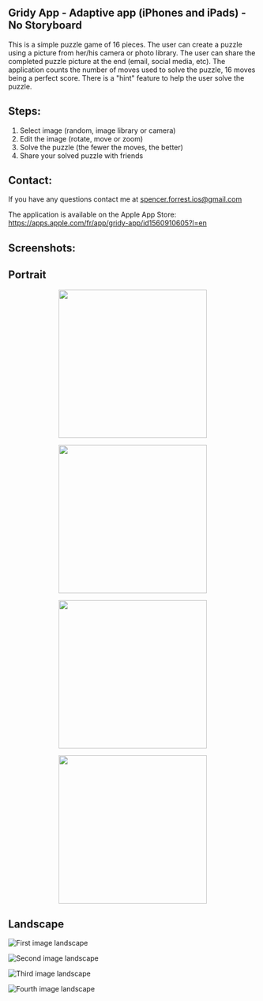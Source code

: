 ## Gridy App - Adaptive app (iPhones and iPads) - No Storyboard

This is a simple puzzle game of 16 pieces. 
The user can create a puzzle using a picture from her/his camera or photo library.
The user can share the completed puzzle picture at the end (email, social media, etc). 
The application counts the number of moves used to solve the puzzle, 16 moves being a perfect score.
There is a "hint" feature to help the user solve the puzzle.

## Steps:
1. Select image (random, image library or camera)
2. Edit the image (rotate, move or zoom)
3. Solve the puzzle (the fewer the moves, the better)
4. Share your solved puzzle with friends

## Contact:
If you have any questions contact me at <a href="mailto:spencer.forrest.ios@gmail.com">spencer.forrest.ios@gmail.com</a>

The application is available on the Apple App Store: <a href="https://apps.apple.com/fr/app/gridy-app/id1560910605?l=en">https://apps.apple.com/fr/app/gridy-app/id1560910605?l=en</a>

## Screenshots:
## Portrait

<p align="center">
<img src="Images/Portrait1.png" width="300">
</p>


<p align="center">
<img src="Images/Portrait2.png" width="300">
</p>

<p align="center">
<img src="Images/Portrait3.png" width="300">
</p>

<p align="center">
<img src="Images/Portrait4.png" width="300">
</p>

## Landscape

![First image landscape](Images/Landscape1.png)


![Second image landscape](Images/Landscape2.png)


![Third image landscape](Images/Landscape3.png)


![Fourth image landscape](Images/Landscape4.png)
